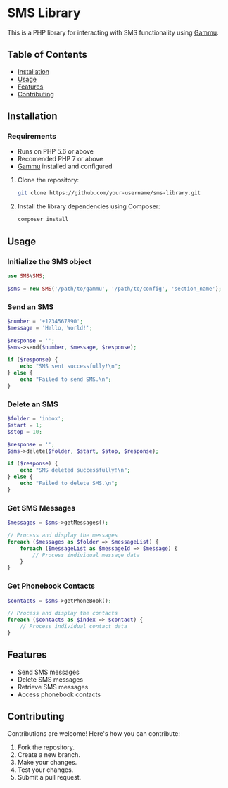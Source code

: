 # SMS Library

This is a PHP library for interacting with SMS functionality using [Gammu](https://github.com/gammu/gammu/tree/master).

## Table of Contents

- [Installation](#installation)
- [Usage](#usage)
- [Features](#features)
- [Contributing](#contributing)

## Installation

### Requirements

- Runs on PHP 5.6 or above
- Recomended PHP 7 or above
- [Gammu](https://github.com/gammu/gammu/tree/master) installed and configured

1. Clone the repository:

   ```bash
   git clone https://github.com/your-username/sms-library.git
   ```
1. Install the library dependencies using Composer:
   ```bash
   composer install
   ```
## Usage
### Initialize the SMS object
```php
use SMS\SMS;

$sms = new SMS('/path/to/gammu', '/path/to/config', 'section_name');
```
### Send an SMS
```php
$number = '+1234567890';
$message = 'Hello, World!';

$response = '';
$sms->send($number, $message, $response);

if ($response) {
    echo "SMS sent successfully!\n";
} else {
    echo "Failed to send SMS.\n";
}
```
### Delete an SMS
```php
$folder = 'inbox';
$start = 1;
$stop = 10;

$response = '';
$sms->delete($folder, $start, $stop, $response);

if ($response) {
    echo "SMS deleted successfully!\n";
} else {
    echo "Failed to delete SMS.\n";
}
```
### Get SMS Messages
```php
$messages = $sms->getMessages();

// Process and display the messages
foreach ($messages as $folder => $messageList) {
    foreach ($messageList as $messageId => $message) {
        // Process individual message data
    }
}
```
### Get Phonebook Contacts
```php
$contacts = $sms->getPhoneBook();

// Process and display the contacts
foreach ($contacts as $index => $contact) {
    // Process individual contact data
}
```
## Features
- Send SMS messages
- Delete SMS messages
- Retrieve SMS messages
- Access phonebook contacts

## Contributing
Contributions are welcome! Here's how you can contribute:

1. Fork the repository.
2. Create a new branch.
3. Make your changes.
4. Test your changes.
5. Submit a pull request.

